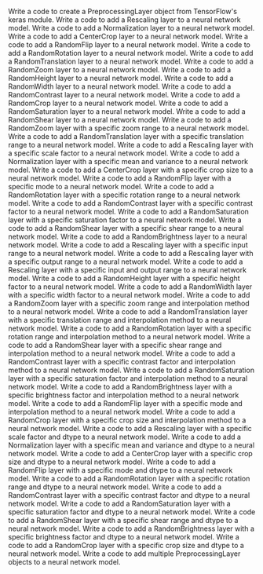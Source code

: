 Write a code to create a PreprocessingLayer object from TensorFlow's keras module.
Write a code to add a Rescaling layer to a neural network model.
Write a code to add a Normalization layer to a neural network model.
Write a code to add a CenterCrop layer to a neural network model.
Write a code to add a RandomFlip layer to a neural network model.
Write a code to add a RandomRotation layer to a neural network model.
Write a code to add a RandomTranslation layer to a neural network model.
Write a code to add a RandomZoom layer to a neural network model.
Write a code to add a RandomHeight layer to a neural network model.
Write a code to add a RandomWidth layer to a neural network model.
Write a code to add a RandomContrast layer to a neural network model.
Write a code to add a RandomCrop layer to a neural network model.
Write a code to add a RandomSaturation layer to a neural network model.
Write a code to add a RandomShear layer to a neural network model.
Write a code to add a RandomZoom layer with a specific zoom range to a neural network model.
Write a code to add a RandomTranslation layer with a specific translation range to a neural network model.
Write a code to add a Rescaling layer with a specific scale factor to a neural network model.
Write a code to add a Normalization layer with a specific mean and variance to a neural network model.
Write a code to add a CenterCrop layer with a specific crop size to a neural network model.
Write a code to add a RandomFlip layer with a specific mode to a neural network model.
Write a code to add a RandomRotation layer with a specific rotation range to a neural network model.
Write a code to add a RandomContrast layer with a specific contrast factor to a neural network model.
Write a code to add a RandomSaturation layer with a specific saturation factor to a neural network model.
Write a code to add a RandomShear layer with a specific shear range to a neural network model.
Write a code to add a RandomBrightness layer to a neural network model.
Write a code to add a Rescaling layer with a specific input range to a neural network model.
Write a code to add a Rescaling layer with a specific output range to a neural network model.
Write a code to add a Rescaling layer with a specific input and output range to a neural network model.
Write a code to add a RandomHeight layer with a specific height factor to a neural network model.
Write a code to add a RandomWidth layer with a specific width factor to a neural network model.
Write a code to add a RandomZoom layer with a specific zoom range and interpolation method to a neural network model.
Write a code to add a RandomTranslation layer with a specific translation range and interpolation method to a neural network model.
Write a code to add a RandomRotation layer with a specific rotation range and interpolation method to a neural network model.
Write a code to add a RandomShear layer with a specific shear range and interpolation method to a neural network model.
Write a code to add a RandomContrast layer with a specific contrast factor and interpolation method to a neural network model.
Write a code to add a RandomSaturation layer with a specific saturation factor and interpolation method to a neural network model.
Write a code to add a RandomBrightness layer with a specific brightness factor and interpolation method to a neural network model.
Write a code to add a RandomFlip layer with a specific mode and interpolation method to a neural network model.
Write a code to add a RandomCrop layer with a specific crop size and interpolation method to a neural network model.
Write a code to add a Rescaling layer with a specific scale factor and dtype to a neural network model.
Write a code to add a Normalization layer with a specific mean and variance and dtype to a neural network model.
Write a code to add a CenterCrop layer with a specific crop size and dtype to a neural network model.
Write a code to add a RandomFlip layer with a specific mode and dtype to a neural network model.
Write a code to add a RandomRotation layer with a specific rotation range and dtype to a neural network model.
Write a code to add a RandomContrast layer with a specific contrast factor and dtype to a neural network model.
Write a code to add a RandomSaturation layer with a specific saturation factor and dtype to a neural network model.
Write a code to add a RandomShear layer with a specific shear range and dtype to a neural network model.
Write a code to add a RandomBrightness layer with a specific brightness factor and dtype to a neural network model.
Write a code to add a RandomCrop layer with a specific crop size and dtype to a neural network model.
Write a code to add multiple PreprocessingLayer objects to a neural network model.